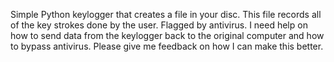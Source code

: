Simple Python keylogger that creates a file in your disc. 
This file records all of the key strokes done by the user. 
Flagged by antivirus. 
I need help on how to send data from the keylogger back to the original computer and how to bypass antivirus.
Please give me feedback on how I can make this better.
